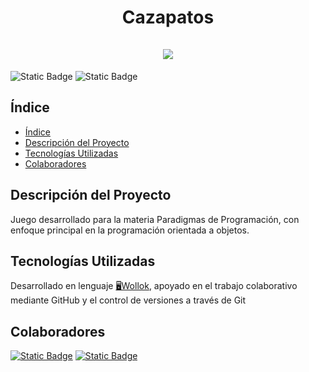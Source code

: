 
<div align="center">
  <h1 align="center">
    Cazapatos
    <br />
    <br />
      <img src="https://i.imgur.com/B9gJwFA.png">
    </a>
  </h1>
</div>

![Static Badge](https://img.shields.io/badge/Estado-En_desarrollo-5801A5)
![Static Badge](https://img.shields.io/badge/Ultima_actualizacion-Julio/23-8A2BE2)


## Índice
* [Índice](#índice)
* [Descripción del Proyecto](#descripción-del-proyecto)
* [Tecnologías Utilizadas](#tecnologías-utilizadas)
* [Colaboradores](#colaboradores)


## Descripción del Proyecto
Juego desarrollado para la materia Paradigmas de Programación, con enfoque principal en la programación orientada a objetos.

## Tecnologías Utilizadas
Desarrollado en lenguaje [🖥️Wollok](https://uqbar-project.github.io/website-wollok-ts/), apoyado en el trabajo colaborativo mediante GitHub y el control de versiones a través de Git

## Colaboradores
[![Static Badge](https://img.shields.io/badge/Agustin_Acu%C3%B1a-5801A5)](https://github.com/Agussttinn)
[![Static Badge](https://img.shields.io/badge/Felipe_Valdez-5801A5)](https://github.com/Felvaldes)
